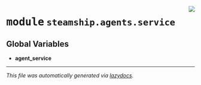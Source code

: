 <!-- markdownlint-disable -->

<a href="https://github.com/steamship-core/python-client/tree/main/src/steamship/agents/service/__init__.py"><img align="right" style="float:right;" src="https://img.shields.io/badge/-source-cccccc?style=flat-square"></a>

# <kbd>module</kbd> `steamship.agents.service`




**Global Variables**
---------------
- **agent_service**




---

_This file was automatically generated via [lazydocs](https://github.com/ml-tooling/lazydocs)._
